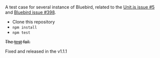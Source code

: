 A test case for several instance of Bluebird, related to the [Unit.js issue #5](https://github.com/unitjs/unit.js/issues/5) and
[Bluebird issue #398](https://github.com/petkaantonov/bluebird/issues/398).

  * Clone this repository
  * `npm install`
  * `npm test`

<del>The [test](test/index.js) fail.</del>

Fixed and released in the v1.1.1

